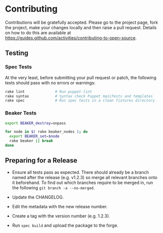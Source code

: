 # Contributing

Contributions will be gratefully accepted. Please go to the project page, fork
the project, make your changes locally and then raise a pull request. Details
on how to do this are available at
https://guides.github.com/activities/contributing-to-open-source.

## Testing

### Spec Tests

At the very least, before submitting your pull request or patch, the following
tests should pass with no errors or warnings:

```bash
rake lint              # Run puppet-lint
rake syntax            # Syntax check Puppet manifests and templates
rake spec              # Run spec tests in a clean fixtures directory
```

### Beaker Tests

```bash
export BEAKER_destroy=onpass

for node in $( rake beaker_nodes ); do
  export BEAKER_set=$node
  rake beaker || break
done
```

## Preparing for a Release

* Ensure all tests pass as expected.  There should already be a branch named
  after the release (e.g. v1.2.3) so merge all relevant branches onto it
  beforehand.  To find out which branches require to be merged in, run the
  following ```git branch -a --no-merged```.

* Update the CHANGELOG.

* Edit the metadata with the new release number.

* Create a tag with the version number (e.g. 1.2.3).

* Run `spec build` and upload the package to the forge.

